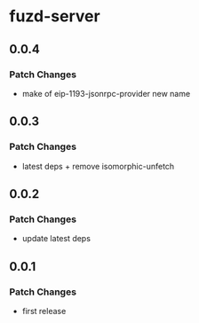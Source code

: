# fuzd-server

## 0.0.4

### Patch Changes

- make of eip-1193-jsonrpc-provider new name

## 0.0.3

### Patch Changes

- latest deps + remove isomorphic-unfetch

## 0.0.2

### Patch Changes

- update latest deps

## 0.0.1

### Patch Changes

- first release
